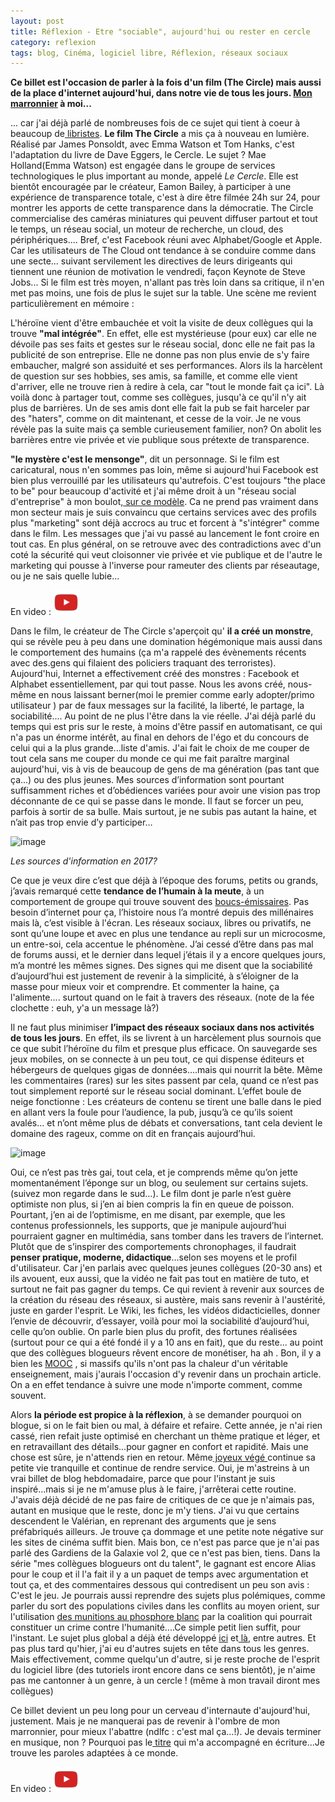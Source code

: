 ```yaml
---
layout: post
title: Réflexion - Etre "sociable", aujourd'hui ou rester en cercle
category: reflexion
tags: blog, Cinéma, logiciel libre, Réflexion, réseaux sociaux
---
```

**Ce billet est l'occasion de parler à la fois d'un film (The Circle) mais aussi de la place d'internet aujourd'hui, dans notre vie de tous les jours. <a href="https://fr.wikipedia.org/wiki/Marronnier_(journalisme)">Mon marronnier</a> à moi...**

... car j'ai déjà parlé de nombreuses fois de ce sujet qui tient à coeur à beaucoup de<a href="https://fr.wikipedia.org/wiki/Libriste"> libristes</a>. **Le film The Circle** a mis ça à nouveau en lumière. Réalisé par James Ponsoldt, avec Emma Watson et Tom Hanks, c'est l'adaptation du livre de Dave Eggers, le Cercle. Le sujet ? Mae Holland(Emma Watson) est engagée dans le groupe de services technologiques le plus important au monde, appelé <i>Le Cercle</i>. Elle est bientôt encouragée par le créateur, Eamon Bailey, à participer à une expérience de transparence totale, c'est à dire être filmée 24h sur 24, pour montrer les apports de cette transparence dans la démocratie. The Circle commercialise des caméras miniatures qui peuvent diffuser partout et tout le temps,  un réseau social, un moteur de recherche, un cloud, des périphériques.... Bref, c'est Facebook réuni avec Alphabet/Google et Apple. Car les utilisateurs de The Cloud ont tendance à se conduire comme dans une secte... suivant servilement les directives de leurs dirigeants qui tiennent une réunion de motivation le vendredi, façon Keynote de Steve Jobs... Si le film est très moyen, n'allant pas très loin dans sa critique, il n'en met pas moins, une fois de plus le sujet sur la table. Une scène me revient particulièrement en mémoire :

L'héroïne vient d'être embauchée et voit la visite de deux collègues qui la trouve **"mal intégrée"**. En effet, elle est mystérieuse (pour eux) car elle ne dévoile pas ses faits et gestes sur le réseau social, donc elle ne fait pas la publicité de son entreprise. Elle ne donne pas non plus envie de s'y faire embaucher, malgré son assiduité et ses performances. Alors ils la harcèlent de question sur ses hobbies, ses amis, sa famille, et comme elle vient d'arriver, elle ne trouve rien à redire à cela, car "tout le monde fait ça ici". Là voilà donc à partager tout, comme ses collègues, jusqu'à ce qu'il n'y ait plus de barrières. Un de ses amis dont elle fait la pub se fait harceler par des "haters", comme on dit maintenant, et cesse de la voir. Je ne vous révèle pas la suite mais ça semble curieusement familier, non? On abolit les barrières entre vie privée et vie publique sous prétexte de transparence.

**"le mystère c'est le mensonge"**, dit un personnage. Si le film est caricatural, nous n'en sommes pas loin, même si aujourd'hui Facebook est bien plus verrouillé par les utilisateurs qu'autrefois. C'est toujours "the place to be" pour beaucoup d'activité et j'ai même droit à un "réseau social d'entreprise" à mon boulot,<a href="https://products.office.com/en-us/yammer/yammer-overview"> sur ce modèle</a>. Ca ne prend pas vraiment dans mon secteur mais je suis convaincu que certains services avec des profils plus "marketing" sont déjà accrocs au truc et forcent à "s'intégrer" comme dans le film. Les messages que j'ai vu passé au lancement le font croire en tout cas. En plus général, on se retrouve avec des contradictions avec d'un coté la sécurité qui veut cloisonner vie privée et vie publique et de l'autre le marketing qui pousse à l'inverse pour rameuter des clients par réseautage, ou je ne sais quelle lubie...

En video : [![video](/images/youtube.png)](https://www.youtube.com/watch?v=oMM5iUhkvaY)

Dans le film, le créateur de The Circle s'aperçoit qu' **il a créé un monstre**, qui se révèle peu à peu dans une domination hégémonique mais aussi dans le comportement des humains (ça m'a rappelé des évènements récents avec des.gens qui filaient des policiers traquant des terroristes). Aujourd'hui, Internet a effectivement créé des monstres : Facebook et Alphabet essentiellement, par qui tout passe. Nous les avons créé, nous- même en nous laissant berner(moi le premier comme early adopter/primo utilisateur ) par de faux messages sur la facilité, la liberté, le partage, la sociabilité.... Au point de ne plus l'être dans la vie réelle. J'ai déjà parlé du temps qui est pris sur le reste, à moins d'être passif en automatisant, ce qui n'a pas un énorme intérêt, au final en dehors de l'égo et du concours de celui qui a la plus grande...liste d'amis. J'ai fait le choix de me couper de tout cela sans me couper du monde ce qui me fait paraître marginal aujourd'hui, vis à vis de beaucoup de gens de ma génération (pas tant que ça...) ou des plus jeunes. Mes sources d’information sont pourtant suffisamment riches et d’obédiences variées pour avoir une vision pas trop déconnante de ce qui se passe dans le monde. Il faut se forcer un peu, parfois à sortir de sa bulle. Mais surtout, je ne subis pas autant la haine, et n’ait pas trop envie d’y participer…

![image](https://filedn.eu/llqi9IBxlYouGRXYG2xlROb/img/2017/references2017.jpg)

*Les sources d'information en 2017?*

Ce que je veux dire c’est que déjà à l’époque des forums, petits ou grands, j’avais remarqué cette **tendance de l’humain à la meute**, à un comportement de groupe qui trouve souvent des <a href="https://fr.wikipedia.org/wiki/Bouc_émissaire">boucs-émissaires</a>. Pas besoin d’internet pour ça, l’histoire nous l’a montré depuis des millénaires mais là, c’est visible à l'écran.  Les réseaux sociaux, libres ou privatifs, ne sont qu’une loupe et avec en plus une tendance au repli sur un microcosme, un entre-soi, cela accentue le phénomène. J’ai cessé d’être dans pas mal de forums aussi, et le dernier dans lequel j’étais il y a encore quelques jours, m’a montré les mêmes signes. Des signes qui me disent que la sociabilité d’aujourd’hui est justement de revenir à la simplicité, à s’éloigner de la masse pour mieux voir et comprendre. Et commenter la haine, ça l'alimente.... surtout quand on le fait à travers des réseaux. (note de la fée clochette : euh, y'a un message là?)

Il ne faut plus minimiser **l’impact des réseaux sociaux dans nos activités de tous les jours**. En effet, ils se livrent à un harcèlement plus sournois que ce que subit l’héroïne du film et presque plus efficace. On sauvegarde ses jeux mobiles, on se connecte à un peu tout, ce qui dispense éditeurs et hébergeurs de quelques gigas de données….mais qui nourrit la bête.  Même les commentaires (rares) sur les sites passent par cela, quand ce n’est pas tout simplement reporté sur le réseau social dominant. L’effet boule de neige fonctionne : Les créateurs de contenu se tirent une balle dans le pied en allant vers la foule pour l’audience, la pub, jusqu’à ce qu’ils soient avalés… et n’ont même plus de débats et conversations, tant cela devient le domaine des rageux, comme on dit en français aujourd’hui.

![image](https://filedn.eu/llqi9IBxlYouGRXYG2xlROb/img/2017/wikipedia2001.jpg)

Oui, ce n’est pas très gai, tout cela, et je comprends même qu’on jette momentanément l’éponge sur un blog, ou seulement sur certains sujets. (suivez mon regarde dans le sud…).  Le film dont je parle n’est guère optimiste non plus, si j’en ai bien compris la fin en queue de poisson. Pourtant, j’en ai de l’optimisme, en me disant, par exemple, que les contenus professionnels, les supports,  que je manipule aujourd’hui pourraient gagner en multimédia, sans tomber dans les travers de l’internet. Plutôt que de s’inspirer des comportements chronophages, il faudrait **penser pratique, moderne, didactique**…selon ses moyens et le profil d'utilisateur. Car j'en parlais avec quelques jeunes collègues (20-30 ans) et ils avouent, eux aussi, que la vidéo ne fait pas tout en matière de tuto, et surtout ne fait pas gagner du temps. Ce qui revient à revenir aux sources de la création du réseau des réseaux, si austère, mais sans revenir à l'austérité, juste en garder l'esprit. Le Wiki, les fiches, les vidéos didacticielles, donner l’envie de découvrir, d’essayer, voilà pour moi la sociabilité d’aujourd’hui, celle qu’on oublie. On parle bien plus du profit, des fortunes réalisées (surtout pour ce qui a été fondé il y a 10 ans en fait), que du reste... au point que des collègues blogueurs rêvent encore de monétiser, ha ah . Bon, il y a bien les <a href="https://fr.wikipedia.org/wiki/Formation_en_ligne_ouverte_à_tous">MOOC</a> , si massifs qu'ils n'ont pas la chaleur d'un véritable enseignement, mais j'aurais l'occasion d'y revenir dans un prochain article. On a en effet tendance à suivre une mode n'importe comment, comme souvent.

Alors **la période est propice à la réflexion**, à se demander pourquoi on blogue, si on le fait bien ou mal, à défaire et refaire. Cette année, je n'ai rien cassé, rien refait juste optimisé en cherchant un thème pratique et léger, et en retravaillant des détails...pour gagner en confort et rapidité. Mais une chose est sûre, je n'attends rien en retour. Même<a href="http://joyeuxvg.free.fr"> joyeux végé </a>continue sa petite vie tranquille et continue de rendre service. Oui, je m'astreins à un vrai billet de blog hebdomadaire, parce que pour l'instant je suis inspiré...mais si je ne m'amuse plus à le faire, j'arrêterai cette routine. J'avais déjà décidé de ne pas faire de critiques de ce que je n'aimais pas, autant en musique que le reste, donc je m'y tiens. J'ai vu que certains descendent le Valérian, en reprenant des arguments que je sens préfabriqués ailleurs. Je trouve ça dommage et une petite note négative sur les sites de cinéma suffit bien. Mais bon, ce n'est pas parce que je n'ai pas parlé des Gardiens de la Galaxie vol 2, que ce n'est pas bien, tiens. Dans la série "mes collègues blogueurs ont du talent", le gagnant est encore Alias pour le coup et il l'a fait il y a un paquet de temps avec argumentation et tout ça, et des commentaires dessous qui contredisent un peu son avis : C'est le jeu. Je pourrais aussi reprendre des sujets plus polémiques, comme parler du sort des populations civiles dans les conflits au moyen orient, sur l'utilisation <a href="http://www.liberation.fr/planete/2017/06/11/a-raqqa-des-obus-au-phosphore-blanc_1576030">des munitions au phosphore blanc</a> par la coalition qui pourrait constituer un crime contre l'humanité....Ce simple petit lien suffit, pour l'instant. Le sujet plus global a déjà été développé <a href="https://cheziceman.wordpress.com/2012/09/25/agent-orange-a-quand-la-verite/">ici</a> et<a href="https://cheziceman.wordpress.com/2011/03/26/monde-le-droit-dingerence/"> là</a>, entre autres. Et pas plus tard qu'hier, j'ai eu d'autres sujets en tête dans tous les genres. Mais effectivement, comme quelqu'un d'autre, si je reste proche de l'esprit du logiciel libre (des tutoriels iront encore dans ce sens bientôt), je n'aime pas me cantonner à un genre, à un cercle ! (même à mon travail diront mes collègues)

Ce billet devient un peu long pour un cerveau d'internaute d'aujourd'hui, justement. Mais je ne manquerai pas de revenir à l'ombre de mon marronnier, pour mieux l'abattre (ndlfc : c'est mal ça...!). Je devais terminer en musique, non ? Pourquoi pas le<a href="https://cheziceman.wordpress.com/2014/06/16/thomas-azier-hylas/"> titre</a> qui m'a accompagné en écriture...Je trouve les paroles adaptées à ce monde.

En video : [![video](/images/youtube.png)](https://www.youtube.com/watch?v=t9dz8pcd_P8)
